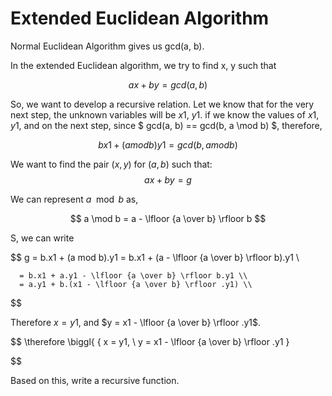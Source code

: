 # Extended Euclidean Algorithm

Normal Euclidean Algorithm gives us gcd(a, b).

In the extended Euclidean algorithm, we try to find x, y such that

$$
    ax + by = gcd(a, b)
$$

So, we want to develop a recursive relation. Let we know that for the very next step, the unknown variables will be $x1$, $y1$.
if we know the values of $x1$, $y1$, and on the next step, since $ gcd(a, b) == gcd(b, a \mod b) $, therefore,

$$
  b x1 + (a mod b) y1 = gcd(b, a mod b)
$$

We want to find the pair $(x, y)$ for $(a, b)$ such that:
$$
ax + by = g
$$

We can represent $a \mod b$ as,

$$
    a \mod b = a - \lfloor {a \over b} \rfloor b
$$

S, we can write

$$
    g = b.x1 + (a mod b).y1 = b.x1 + (a - \lfloor {a \over b} \rfloor b).y1 \\

      = b.x1 + a.y1 - \lfloor {a \over b} \rfloor b.y1 \\
      = a.y1 + b.(x1 - \lfloor {a \over b} \rfloor .y1) \\
$$

Therefore $x = y1$, and $y = x1 - \lfloor {a \over b} \rfloor .y1$.

$$
\therefore  \biggl\{
  {
  x = y1, \\
 y = x1 - \lfloor {a \over b} \rfloor .y1
  }

$$

Based on this, write a recursive function.
